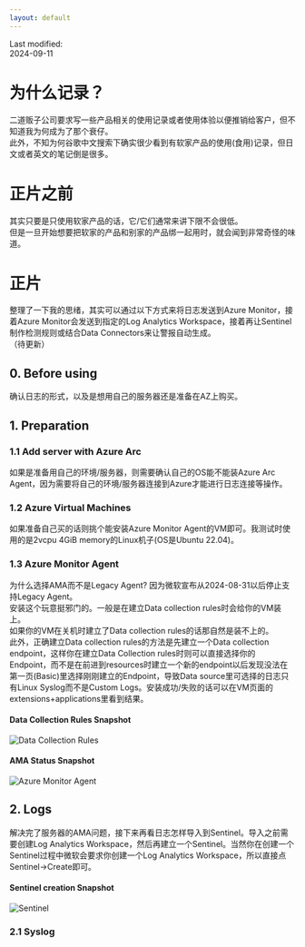 ```yaml
---
layout: default
---
```

Last modified:  
2024-09-11  

# 为什么记录？

二道贩子公司要求写一些产品相关的使用记录或者使用体验以便推销给客户，但不知道我为何成为了那个衰仔。  
此外，不知为何谷歌中文搜索下确实很少看到有软家产品的使用(食用)记录，但日文或者英文的笔记倒是很多。  

# 正片之前

其实只要是只使用软家产品的话，它/它们通常来讲下限不会很低。  
但是一旦开始想要把软家的产品和别家的产品绑一起用时，就会闻到非常奇怪的味道。  

# 正片
整理了一下我的思绪，其实可以通过以下方式来将日志发送到Azure Monitor，接着Azure Monitor会发送到指定的Log Analytics Workspace，接着再让Sentinel制作检测规则或结合Data Connectors来让警报自动生成。  
（待更新）
## 0. Before using
确认日志的形式，以及是想用自己的服务器还是准备在AZ上购买。
## 1. Preparation
### 1.1 Add server with Azure Arc
如果是准备用自己的环境/服务器，则需要确认自己的OS能不能装Azure Arc Agent，因为需要将自己的环境/服务器连接到Azure才能进行日志连接等操作。  
### 1.2 Azure Virtual Machines
如果准备自己买的话则挑个能安装Azure Monitor Agent的VM即可。我测试时使用的是2vcpu 4GiB memory的Linux机子(OS是Ubuntu 22.04)。
### 1.3 Azure Monitor Agent
为什么选择AMA而不是Legacy Agent? 因为微软宣布从2024-08-31以后停止支持Legacy Agent。  
安装这个玩意挺邪门的。一般是在建立Data collection rules时会给你的VM装上。  
如果你的VM在关机时建立了Data collection rules的话那自然是装不上的。  
此外，正确建立Data collection rules的方法是先建立一个Data collection endpoint，这样你在建立Data Collection rules时则可以直接选择你的Endpoint，而不是在前进到resources时建立一个新的endpoint以后发现没法在第一页(Basic)里选择刚刚建立的Endpoint，导致Data source里可选择的日志只有Linux Syslog而不是Custom Logs。安装成功/失败的话可以在VM页面的extensions+applications里看到结果。
#### Data Collection Rules Snapshot
![Data Collection Rules](https://littlesurii.github.io/imgs/sentinel/sentinel_data_collection_rules_creation.png)
#### AMA Status Snapshot
![Azure Monitor Agent](https://littlesurii.github.io/imgs/sentinel/sentinel_ama_status.png)

## 2. Logs
解决完了服务器的AMA问题，接下来再看日志怎样导入到Sentinel。导入之前需要创建Log Analytics Workspace，然后再建立一个Sentinel。当然你在创建一个Sentinel过程中微软会要求你创建一个Log Analytics Workspace，所以直接点Sentinel->Create即可。  
#### Sentinel creation Snapshot
![Sentinel](https://littlesurii.github.io/imgs/sentinel/sentinel_creation.png)
### 2.1 Syslog
